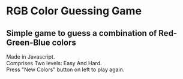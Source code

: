 <h1>RGB Color Guessing Game</h1>
<h2>Simple game to guess a combination of Red-Green-Blue colors</h2>
<p>Made in Javascript.</br>
Comprises Two levels: Easy And Hard.</br>
Press "New Colors" button on left to play again.
